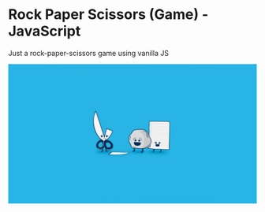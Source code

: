 # Rock Paper Scissors (Game) - JavaScript
Just a rock-paper-scissors game using vanilla JS

![Rock Paper Scissors image](https://github.com/AlberErre/rock-paper-scissors-game-js/blob/master/assets/Pedrapapaeltijera.png)
